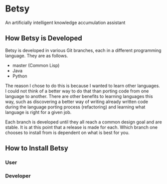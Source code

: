 # Betsy
An artificially intelligent knowledge accumulation assistant

## How Betsy is Developed
Betsy is developed in various Git branches, each in a different
programming language. They are as follows.

- master (Common Lisp)
- Java
- Python

The reason I chose to do this is because I wanted to learn other
languages. I could not think of a better way to do that than
porting code from one language to another. There are other
benefits to learning languages this way, such as discovering a
better way of writing already written code during the language
porting process (refactoring) and learning what language is
right for a given job.

Each branch is developed until they all reach a common design
goal and are stable. It is at this point that a release is made
for each. Which branch one chooses to install from is dependent
on what is best for you.

## How to Install Betsy

### User

### Developer
